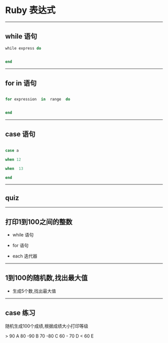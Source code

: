 # **Ruby** 表达式


---

## while 语句


```ruby
while express do


end

```

---

## for in 语句

```ruby

for expression  in  range  do 


end

```
---

## case 语句

```ruby

case a

when 12

when  13

end

```

---

## quiz

---

## 打印1到100之间的整数

- while 语句

- for 语句

- each 迭代器

---

## 1到100的随机数,找出最大值

- 生成5个数,找出最大值

---

## case 练习


随机生成100个成绩,根据成绩大小打印等级

\> 90 A
80 -90 B
70 -80 C
60 - 70 D
< 60 E








